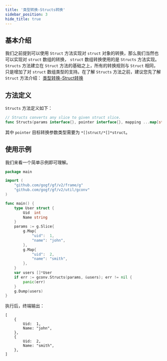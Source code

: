 ```yaml
---
title: '类型转换-Structs转换'
sidebar_position: 3
hide_title: true
---
```


## 基本介绍

我们之前提到可以使用 `Struct` 方法实现对 `struct` 对象的转换，那么我们当然也可以实现对 `struct` 数组的转换， `struct` 数组转换使用的是 `Structs` 方法实现。 `Structs` 方法建立在 `Struct` 方法的基础之上，所有的转换规则与 `Struct` 相同，只是增加了对 `struct` 数组类型的支持。在了解 `Structs` 方法之前，建议您先了解 `Struct` 方法介绍： [类型转换-Struct转换](类型转换-Struct转换.md)

## 方法定义

`Structs` 方法定义如下：

```go
// Structs converts any slice to given struct slice.
func Structs(params interface{}, pointer interface{}, mapping ...map[string]string) (err error)
```

其中 `pointer` 目标转换参数类型需要为 `*[]struct/*[]*struct`。

## 使用示例

我们来看一个简单示例即可理解。

```go
package main

import (
    "github.com/gogf/gf/v2/frame/g"
    "github.com/gogf/gf/v2/util/gconv"
)

func main() {
    type User struct {
        Uid  int
        Name string
    }
    params := g.Slice{
        g.Map{
            "uid":  1,
            "name": "john",
        },
        g.Map{
            "uid":  2,
            "name": "smith",
        },
    }
    var users []*User
    if err := gconv.Structs(params, &users); err != nil {
        panic(err)
    }
    g.Dump(users)
}
```

执行后，终端输出：

```
[
    {
        Uid:  1,
        Name: "john",
    },
    {
        Uid:  2,
        Name: "smith",
    },
]
```